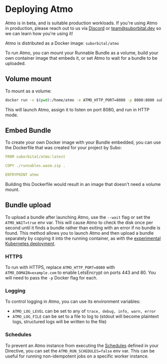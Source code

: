 # Deploying Atmo

Atmo is in beta, and is suitable production workloads. If you're using Atmo in production, please reach out to us via [Discord](chat.suborbital.dev) or [team@suborbital.dev](mailto:team@suborbital.dev) so we can learn how you're using it!

Atmo is distributed as a Docker image: `suborbital/atmo`

To run Atmo, you can mount your Runnable Bundle as a volume, build your own container image that embeds it, or set Atmo to wait for a bundle to be uploaded.

## Volume mount

To mount as a volume:

```bash
docker run -v $(pwd):/home/atmo -e ATMO_HTTP_PORT=8080 -p 8080:8080 suborbital/atmo:latest atmo
```

This will launch Atmo, assign it to listen on port 8080, and run in HTTP mode.

## Embed Bundle

To create your own Docker image with your Bundle embedded, you can use the Dockerfile that was created for your project by Subo:

```yaml
FROM suborbital/atmo:latest

COPY ./runnables.wasm.zip .

ENTRYPOINT atmo
```

Building this Dockerfile would result in an image that doesn't need a volume mount.

## Bundle upload

To upload a bundle after launching Atmo, use the `--wait` flag or set the
`ATMO_WAIT=true` env var. This will cause Atmo to check the disk once per
second until it finds a bundle rather than exiting with an error if no bundle
is found. This method allows you to launch Atmo and then upload a bundle
separately by copying it into the running container, as with the
[experimental Kubernetes deployment](https://github.com/suborbital/atmo-k8s-helm).

### HTTPS

To run with HTTPS, replace `ATMO_HTTP_PORT=8080` with `ATMO_DOMAIN=example.com`
to enable LetsEncrypt on ports 443 and 80. You will need to pass the `-p` Docker flag
for each.

### Logging

To control logging in Atmo, you can use its environment variables:

- `ATMO_LOG_LEVEL` can be set to any of `trace, debug, info, warn, error`
- `ATMO_LOG_FILE` can be set to a file to log to \(stdout will become plaintext logs, structured logs will be written to the file\)

### Schedules

To prevent an Atmo instance from executing the [Schedules](schedules.md) defined in your Directive, you can set the `ATMO_RUN_SCHEDULES=false` env var. This can be useful for running non-idempotent jobs on a specific worker instance.
